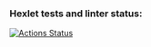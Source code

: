 ### Hexlet tests and linter status:
[![Actions Status](https://github.com/mariiia8/frontend-project-46/actions/workflows/hexlet-check.yml/badge.svg)](https://github.com/mariiia8/frontend-project-46/actions)